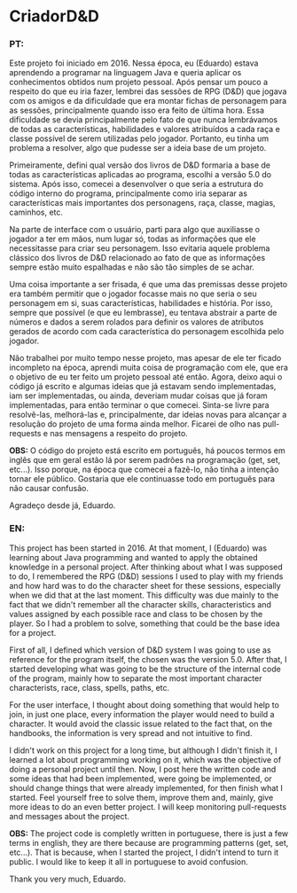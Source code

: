 <h1>CriadorD&D</h1>

<h3>PT:</h3>

  <p>Este projeto foi iniciado em 2016. Nessa época, eu (Eduardo) estava aprendendo a programar na linguagem Java e queria aplicar os conhecimentos obtidos num projeto pessoal. Após pensar um pouco a respeito do que eu iria fazer, lembrei das sessões de RPG (D&D) que jogava com os amigos e da dificuldade que era montar fichas de personagem para as sessões, principalmente quando isso era feito de última hora. Essa dificuldade se devia principalmente pelo fato de que nunca lembrávamos de todas as características, habilidades e valores atribuídos a cada raça e classe possível de serem utilizadas pelo jogador. Portanto, eu tinha um problema a resolver, algo que pudesse ser a ideia base de um projeto.</p>
  <p>Primeiramente, defini qual versão dos livros de D&D formaria a base de todas as características aplicadas ao programa, escolhi a versão 5.0 do sistema. Após isso, comecei a desenvolver o que seria a estrutura do código interno do programa, principalmente como iria separar as características mais importantes dos personagens, raça, classe, magias, caminhos, etc.<p/>
  <p>Na parte de interface com o usuário, parti para algo que auxiliasse o jogador a ter em mãos, num lugar só, todas as informações que ele necessitasse para criar seu personagem. Isso evitaria aquele problema clássico dos livros de D&D relacionado ao fato de que as informações sempre estão muito espalhadas e não são tão simples de se achar.<p/>
  <p>Uma coisa importante a ser frisada, é que uma das premissas desse projeto era também permitir que o jogador focasse mais no que seria o seu personagem em si, suas características, habilidades e história. Por isso, sempre que possível (e que eu lembrasse), eu tentava abstrair a parte de números e dados a serem rolados para definir os valores de atributos gerados de acordo com cada característica do personagem escolhida pelo jogador.</p>
  <p>Não trabalhei por muito tempo nesse projeto, mas apesar de ele ter ficado incompleto na época, aprendi muita coisa de programação com ele, que era o objetivo de eu ter feito um projeto pessoal até então. Agora, deixo aqui o código já escrito e algumas ideias que já estavam sendo implementadas, iam ser implementadas, ou ainda, deveriam mudar coisas que já foram implementadas, para então terminar o que comecei. Sinta-se livre para resolvê-las, melhorá-las e, principalmente, dar ideias novas para alcançar a resolução do projeto de uma forma ainda melhor. Ficarei de olho nas pull-requests e nas mensagens a respeito do projeto.</p>
  
  <p><strong>OBS:</strong> O código do projeto está escrito em português, há poucos termos em inglês que em geral estão lá por serem padrões na programação (get, set, etc...). Isso porque, na época que comecei a fazê-lo, não tinha a intenção tornar ele público. Gostaria que ele continuasse todo em português para não causar confusão.</p>
  
  <p>Agradeço desde já, 
  Eduardo.</p>
  
<h3>EN:</h3>

  <p>This project has been started in 2016. At that moment, I (Eduardo) was learning about Java programming and wanted to apply the obtained knowledge in a personal project. After thinking about what I was supposed to do, I remembered the RPG (D&D) sessions I used to play with my friends and how hard was to do the character sheet for these sessions, especially when we did that at the last moment. This difficulty was due mainly to the fact that we didn't remember all the character skills, characteristics and values assigned by each possible race and class to be chosen by the player. So I had a problem to solve, something that could be the base idea for a project.</p>
  <p>First of all, I defined which version of D&D system I was going to use as reference for the program itself, the chosen was the version 5.0. After that, I started developing what was going to be the structure of the internal code of the program, mainly how to separate the most important character characterists, race, class, spells, paths, etc.</p>
  <p>For the user interface, I thought about doing something that would help to join, in just one place, every information the player would need to build a character. It would avoid the classic issue related to the fact that, on the handbooks, the information is very spread and not intuitive to find.</p>
  <p>I didn't work on this project for a long time, but although I didn't finish it, I learned a lot about programming working on it, which was the objective of doing a personal project until then. Now, I post here the written code and some ideas that had been implemented, were going be implemented, or should change things that were already implemented, for then finish what I started. Feel yourself free to solve them, improve them and, mainly, give more ideas to do an even better project. I will keep monitoring pull-requests and messages about the project.</p>
  
  <p><strong>OBS:</strong> The project code is completly written in portuguese, there is just a few terms in english, they are there because are programming patterns (get, set, etc...). That is because, when I started the project, I didn't intend to turn it public. I would like to keep it all in portuguese to avoid confusion.</p>
  
  <p>Thank you very much, 
  Eduardo.</p>
